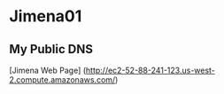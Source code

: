 # Jimena01

My Public DNS
--------------
[Jimena Web Page] (http://ec2-52-88-241-123.us-west-2.compute.amazonaws.com/)

